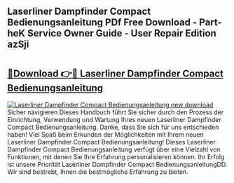 ## Laserliner Dampfinder Compact Bedienungsanleitung PDf Free Download - Part-heK Service Owner Guide - User Repair Edition azSji

# <h2><a href="http://df3118.blite.top/?on=Laserliner+Dampfinder+Compact+Bedienungsanleitung">🔗Download 👉🔴 Laserliner Dampfinder Compact Bedienungsanleitung</a></h2>

[![Laserliner Dampfinder Compact Bedienungsanleitung new download](https://i.imgur.com/lujVjoI.png)](http://df3118.blite.top/?on=Laserliner+Dampfinder+Compact+Bedienungsanleitung)
Sicher navigieren Dieses Handbuch führt Sie sicher durch den Prozess der Einrichtung, Verwendung und Wartung Ihres neuen Laserliner Dampfinder Compact Bedienungsanleitung. Danke, dass Sie sich für uns entschieden haben! Viel Spaß beim Erkunden der Möglichkeiten mit Ihrem neuen Laserliner Dampfinder Compact Bedienungsanleitung! Dieses Laserliner Dampfinder Compact Bedienungsanleitung verfügt über eine Vielzahl von Funktionen, mit denen Sie Ihre Erfahrung personalisieren können. Ihr Erfolg ist unsere Priorität Laserliner Dampfinder Compact BedienungsanleitungDD. Wir sind bestrebt, Ihnen die bestmögliche Erfahrung zu bieten.
